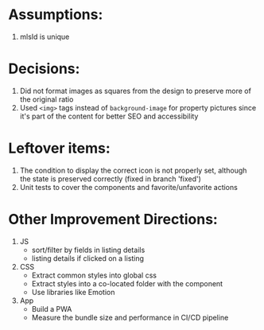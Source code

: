 # Assumptions:
1. mlsId is unique 

# Decisions:
1. Did not format images as squares from the design to preserve more of the original ratio 
2. Used `<img>` tags instead of `background-image` for property pictures since it's part of the content for better SEO and accessibility

# Leftover items:
1. The condition to display the correct icon is not properly set, although the state is preserved correctly (fixed in branch 'fixed')
2. Unit tests to cover the components and favorite/unfavorite actions

# Other Improvement Directions:
1. JS
    - sort/filter by fields in listing details
    - listing details if clicked on a listing
2. CSS
    - Extract common styles into global css
    - Extract styles into a co-located folder with the component
    - Use libraries like Emotion
3. App
    - Build a PWA
    - Measure the bundle size and performance in CI/CD pipeline

